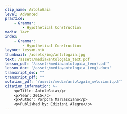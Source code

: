 ```yaml
---
clip_name: AntoloGaia
level: Advanced
practice: 
    - Grammar: 
        - Hypothetical Construction
media: Text
index: 
    - Grammar: 
        - Hypothetical Construction
layout: lesson.njk
thumbnail: /assets/img/antologaia.jpg
text: /assets/media/antologaia_text.pdf
lesson_pdf: "/assets/media/antologaia_(eng).pdf"
lesson_doc: "/assets/media/antologaia_(eng).docx"
transcript_doc: ""
transcript_pdf: ""
solution_pdf: "/assets/media/antologaia_soluzioni.pdf"
citation_information: >- 
    <p>Title: AntoloGaia</p>
    <p>Year: 2015</p>
    <p>Author: Porpora Marcasciano</p>
    <p>Published by: Edizioni Alegre</p>
---
```

